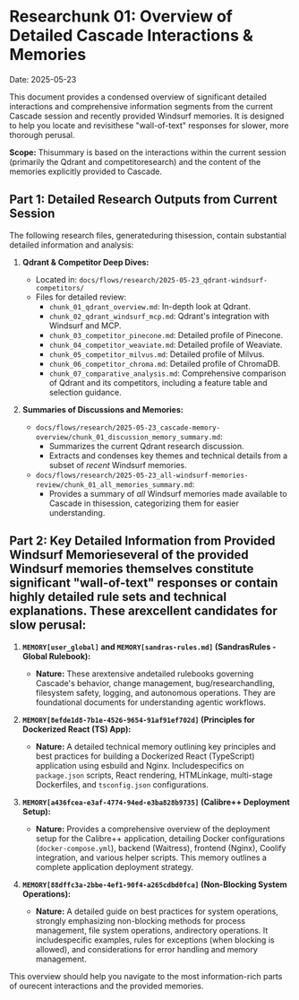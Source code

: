 # Researchunk 01: Overview of Detailed Cascade Interactions & Memories

Date: 2025-05-23

This document provides a condensed overview of significant detailed interactions and comprehensive information segments from the current Cascade session and recently provided Windsurf memories. It is designed to help you locate and revisithese "wall-of-text" responses for slower, more thorough perusal.

**Scope:** Thisummary is based on the interactions within the current session (primarily the Qdrant and competitoresearch) and the content of the memories explicitly provided to Cascade.

## Part 1: Detailed Research Outputs from Current Session

The following research files, generateduring thisession, contain substantial detailed information and analysis:

1.  **Qdrant & Competitor Deep Dives:**
    *   Located in: `docs/flows/research/2025-05-23_qdrant-windsurf-competitors/`
    *   Files for detailed review:
        *   `chunk_01_qdrant_overview.md`: In-depth look at Qdrant.
        *   `chunk_02_qdrant_windsurf_mcp.md`: Qdrant's integration with Windsurf and MCP.
        *   `chunk_03_competitor_pinecone.md`: Detailed profile of Pinecone.
        *   `chunk_04_competitor_weaviate.md`: Detailed profile of Weaviate.
        *   `chunk_05_competitor_milvus.md`: Detailed profile of Milvus.
        *   `chunk_06_competitor_chroma.md`: Detailed profile of ChromaDB.
        *   `chunk_07_comparative_analysis.md`: Comprehensive comparison of Qdrant and its competitors, including a feature table and selection guidance.

2.  **Summaries of Discussions and Memories:**
    *   `docs/flows/research/2025-05-23_cascade-memory-overview/chunk_01_discussion_memory_summary.md`:
        *   Summarizes the current Qdrant research discussion.
        *   Extracts and condenses key themes and technical details from a subset of *recent* Windsurf memories.
    *   `docs/flows/research/2025-05-23_all-windsurf-memories-review/chunk_01_all_memories_summary.md`:
        *   Provides a summary of *all* Windsurf memories made available to Cascade in thisession, categorizing them for easier understanding.

## Part 2: Key Detailed Information from Provided Windsurf Memorieseveral of the provided Windsurf memories themselves constitute significant "wall-of-text" responses or contain highly detailed rule sets and technical explanations. These arexcellent candidates for slow perusal:

1.  **`MEMORY[user_global]` and `MEMORY[sandras-rules.md]` (SandrasRules - Global Rulebook):**
    *   **Nature:** These arextensive andetailed rulebooks governing Cascade's behavior, change management, bug/researchandling, filesystem safety, logging, and autonomous operations. They are foundational documents for understanding agentic workflows.

2.  **`MEMORY[8efde1d8-7b1e-4526-9654-91af91ef702d]` (Principles for Dockerized React (TS) App):**
    *   **Nature:** A detailed technical memory outlining key principles and best practices for building a Dockerized React (TypeScript) application using esbuild and Nginx. Includespecifics on `package.json` scripts, React rendering, HTMLinkage, multi-stage Dockerfiles, and `tsconfig.json` configurations.

3.  **`MEMORY[a436fcea-e3af-4774-94ed-e3ba828b9735]` (Calibre++ Deployment Setup):**
    *   **Nature:** Provides a comprehensive overview of the deployment setup for the Calibre++ application, detailing Docker configurations (`docker-compose.yml`), backend (Waitress), frontend (Nginx), Coolify integration, and various helper scripts. This memory outlines a complete application deployment strategy.

4.  **`MEMORY[88dffc3a-2bbe-4ef1-90f4-a265cdbd0fca]` (Non-Blocking System Operations):**
    *   **Nature:** A detailed guide on best practices for system operations, strongly emphasizing non-blocking methods for process management, file system operations, andirectory operations. It includespecific examples, rules for exceptions (when blocking is allowed), and considerations for error handling and memory management.

This overview should help you navigate to the most information-rich parts of ourecent interactions and the provided memories.
